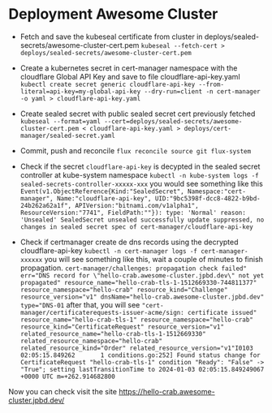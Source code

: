 # Deployment Awesome Cluster

* Fetch and save the kubeseal certificate from cluster in deploys/sealed-secrets/awesome-cluster-cert.pem
 `kubeseal --fetch-cert > deploys/sealed-secrets/awesome-cluster-cert.pem`

* Create a kubernetes secret in cert-manager namespace with the cloudflare Global API Key and save to file cloudflare-api-key.yaml
`kubectl create secret generic cloudflare-api-key --from-literal=api-key=my-global-api-key --dry-run=client -n cert-manager -o yaml > cloudflare-api-key.yaml`

* Create sealed secret with public sealed secret cert previously fetched
`kubeseal --format=yaml --cert=deploys/sealed-secrets/awesome-cluster-cert.pem < cloudflare-api-key.yaml > deploys/cert-manager/sealed-secret.yaml`

* Commit, push and reconcile
    `flux reconcile source git flux-system`

* Check if the secret `cloudflare-api-key` is decypted in the sealed secret controller at kube-system namespace
`kubectl -n kube-system logs -f sealed-secrets-controller-xxxxx-xxx`
you would see something like this
```Event(v1.ObjectReference{Kind:"SealedSecret", Namespace:"cert-manager", Name:"cloudflare-api-key", UID:"9bc5398f-dcc8-4822-b9bd-24b262a62a1f", APIVersion:"bitnami.com/v1alpha1", ResourceVersion:"7741", FieldPath:""}): type: 'Normal' reason: 'Unsealed' SealedSecret unsealed successfully update suppressed, no changes in sealed secret spec of cert-manager/cloudflare-api-key```

* Check if certmanager create de dns records using the decrypted cloudflare-api-key
`kubectl -n cert-manager logs -f cert-manager-xxxxxx`
you will see something like this, wait a couple of minutes to finish propagation.
```cert-manager/challenges: propagation check failed" err="DNS record for \"hello-crab.awesome-cluster.jpbd.dev\" not yet propagated" resource_name="hello-crab-tls-1-1512669330-744811377" resource_namespace="hello-crab" resource_kind="Challenge" resource_version="v1" dnsName="hello-crab.awesome-cluster.jpbd.dev" type="DNS-01``` 
after that, you will see
```"cert-manager/certificaterequests-issuer-acme/sign: certificate issued" resource_name="hello-crab-tls-1" resource_namespace="hello-crab" resource_kind="CertificateRequest" resource_version="v1" related_resource_name="hello-crab-tls-1-1512669330" related_resource_namespace="hello-crab" related_resource_kind="Order" related_resource_version="v1"I0103 02:05:15.849262       1 conditions.go:252] Found status change for CertificateRequest "hello-crab-tls-1" condition "Ready": "False" -> "True"; setting lastTransitionTime to 2024-01-03 02:05:15.849249067 +0000 UTC m=+262.914682800```

Now you can check visit the site https://hello-crab.awesome-cluster.jpbd.dev/